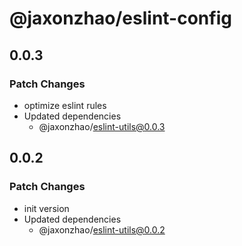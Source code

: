 # @jaxonzhao/eslint-config

## 0.0.3

### Patch Changes

- optimize eslint rules
- Updated dependencies
  - @jaxonzhao/eslint-utils@0.0.3

## 0.0.2

### Patch Changes

- init version
- Updated dependencies
  - @jaxonzhao/eslint-utils@0.0.2
